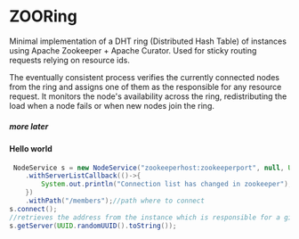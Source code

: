 # ZOORing

Minimal implementation of a DHT ring (Distributed Hash Table) of instances using Apache Zookeeper + Apache Curator. Used for sticky routing requests relying on resource ids.

The eventually consistent process verifies the currently connected nodes from the ring and assigns one of them as the responsible for any resource request. It monitors the node's availability across the ring, redistributing the load when a node fails or when new nodes join the ring.

##### more later

#### Hello world

```java
 NodeService s = new NodeService("zookeeperhost:zookeeperport", null, UUID.randomUUID().toString(), "current host address. ex.: 10.1.0.15")
    .withServerListCallback(()->{
        System.out.println("Connection list has changed in zookeeper");
    })
    .withPath("/members");//path where to connect
s.connect();
//retrieves the address from the instance which is responsible for a given resource key
s.getServer(UUID.randomUUID().toString()); 
```

  

